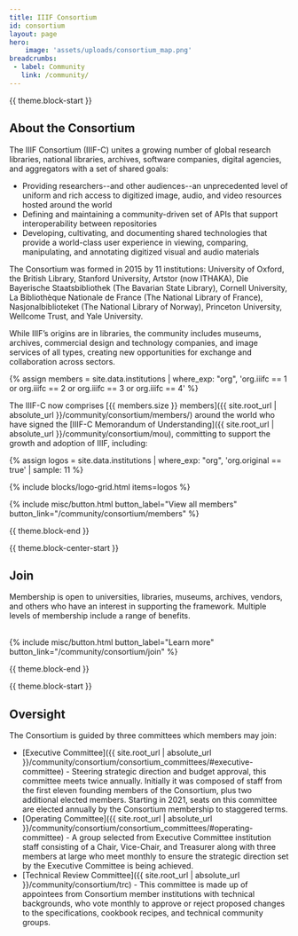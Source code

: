```yaml
---
title: IIIF Consortium
id: consortium
layout: page
hero:
    image: 'assets/uploads/consortium_map.png'
breadcrumbs:
 - label: Community
   link: /community/
---
```


{{ theme.block-start }}

## About the Consortium

The IIIF Consortium (IIIF-C) unites a growing number of global research libraries, national libraries, archives, software companies, digital agencies, and aggregators with a set of shared goals:

*   Providing researchers--and other audiences--an unprecedented level of uniform and rich access to digitized image, audio, and video resources hosted around the world
*   Defining and maintaining a community-driven set of APIs that support interoperability between repositories
*   Developing, cultivating, and documenting shared technologies that provide a world-class user experience in viewing, comparing, manipulating, and annotating digitized visual and audio materials

The Consortium was formed in 2015 by 11 institutions: University of Oxford, the British Library, Stanford University, Artstor (now ITHAKA), Die Bayerische Staatsbibliothek (The Bavarian State Library), Cornell University, La Bibliothèque Nationale de France (The National Library of France), Nasjonalbiblioteket (The National Library of Norway), Princeton University, Wellcome Trust, and Yale University.

While IIIF’s origins are in libraries, the community includes museums, archives, commercial design and technology companies, and image services of all types, creating new opportunities for exchange and collaboration across sectors.

{% assign members = site.data.institutions | where_exp: "org", 'org.iiifc == 1 or org.iiifc == 2 or org.iiifc == 3 or org.iiifc == 4' %}

The IIIF-C now comprises [{{ members.size }} members]({{ site.root_url | absolute_url }}/community/consortium/members/) around the world who have signed the [IIIF-C Memorandum of Understanding]({{ site.root_url | absolute_url }}/community/consortium/mou), committing to support the growth and adoption of IIIF, including:

{% assign logos = site.data.institutions | where_exp: "org", 'org.original == true'  | sample: 11 %}

{% include blocks/logo-grid.html items=logos %}

<div class="columns is-centered">{% include misc/button.html button_label="View all members" button_link="/community/consortium/members" %}</div>


{{ theme.block-end }}

{{ theme.block-center-start }}

## Join
Membership is open to universities, libraries, museums, archives, vendors, and others who have an interest in supporting the framework. Multiple levels of membership include a range of benefits.   
<br>
<div class="columns is-centered">{% include misc/button.html button_label="Learn more" button_link="/community/consortium/join" %}</div>

{{ theme.block-end }}

{{ theme.block-start }}


## Oversight
The Consortium is guided by three committees which members may join:

*   [Executive Committee]({{ site.root_url | absolute_url }}/community/consortium/consortium_committees/#executive-committee) - Steering strategic direction and budget approval, this committee meets twice annually. Initially it was composed of staff from the first eleven founding members of the Consortium, plus two additional elected members. Starting in 2021, seats on this committee are elected annually by the Consortium membership to staggered terms.
*   [Operating Committee]({{ site.root_url | absolute_url }}/community/consortium/consortium_committees/#operating-committee) - A group selected from Executive Committee institution staff consisting of a Chair, Vice-Chair, and Treasurer along with three members at large who meet monthly to ensure the strategic direction set by the Executive Committee is being achieved.
*   [Technical Review Committee]({{ site.root_url | absolute_url }}/community/consortium/trc) - This committee is made up of appointees from Consortium member institutions with technical backgrounds, who vote monthly to approve or reject proposed changes to the specifications, cookbook recipes, and technical community groups.

